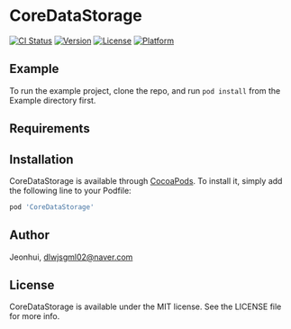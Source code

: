 # CoreDataStorage

[![CI Status](https://img.shields.io/travis/Jeonhui/CoreDataStorage.svg?style=flat)](https://travis-ci.org/Jeonhui/CoreDataStorage)
[![Version](https://img.shields.io/cocoapods/v/CoreDataStorage.svg?style=flat)](https://cocoapods.org/pods/CoreDataStorage)
[![License](https://img.shields.io/cocoapods/l/CoreDataStorage.svg?style=flat)](https://cocoapods.org/pods/CoreDataStorage)
[![Platform](https://img.shields.io/cocoapods/p/CoreDataStorage.svg?style=flat)](https://cocoapods.org/pods/CoreDataStorage)

## Example

To run the example project, clone the repo, and run `pod install` from the Example directory first.

## Requirements

## Installation

CoreDataStorage is available through [CocoaPods](https://cocoapods.org). To install
it, simply add the following line to your Podfile:

```ruby
pod 'CoreDataStorage'
```

## Author

Jeonhui, dlwjsgml02@naver.com

## License

CoreDataStorage is available under the MIT license. See the LICENSE file for more info.
